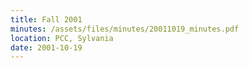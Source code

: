 ```yaml
---
title: Fall 2001
minutes: /assets/files/minutes/20011019_minutes.pdf
location: PCC, Sylvania
date: 2001-10-19
---
```

